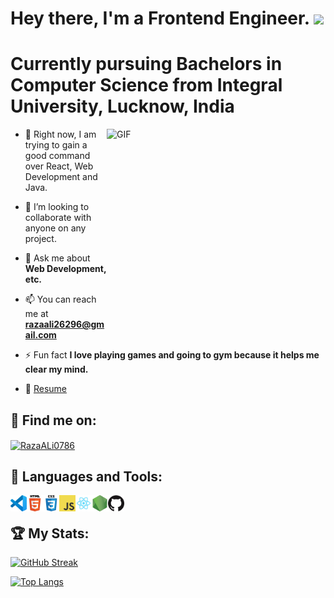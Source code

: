 # Hey there, I'm a Frontend Engineer. ![](https://komarev.com/ghpvc/?username=RazaALi0786&label=Profile%20views&color=0e75b6&style=flat)

# Currently pursuing Bachelors in Computer Science from Integral University, Lucknow, India

<img align="right" alt="GIF" src="https://media0.giphy.com/media/rsUGLKwgSvSxmq1VrZ/giphy.gif?cid=790b7611c5e7c2f93c79400e7b31793a8bbd6c2f90f21ddd&rid=giphy.gif&ct=s" width="350" height="330" />

- 🚀 Right now, I am trying to gain a good command over React, Web Development and Java.

- 👯 I’m looking to collaborate with anyone on any project.

- 💬 Ask me about **Web Development, etc.**

- 📫 You can reach me at **razaali26296@gmail.com**

- ⚡ Fun fact **I love playing games and going to gym because it helps me clear my mind.**

- 📝 [Resume](https://drive.google.com/file/d/1_eCAhFAf1YUuXisLdgyIPgN4R1mDwZZV/view?usp=drive_link)

## :email: Find me on:

<p align="left">
<a href="https://www.linkedin.com/in/syed-raza-ali-363625222/" target="blank"><img align="center" src="https://media.giphy.com/media/26vACLXgansDXwHzzI/giphy.gif" alt="RazaALi0786" height="25" width="25" /></a>

</p>

## 🧰 Languages and Tools:

<img align="left" alt="Visual Studio Code" width="26px" src="https://raw.githubusercontent.com/github/explore/80688e429a7d4ef2fca1e82350fe8e3517d3494d/topics/visual-studio-code/visual-studio-code.png" />
<img align="left" alt="HTML5" width="26px" src="https://raw.githubusercontent.com/github/explore/80688e429a7d4ef2fca1e82350fe8e3517d3494d/topics/html/html.png" />
<img align="left" alt="CSS3" width="26px" src="https://raw.githubusercontent.com/github/explore/80688e429a7d4ef2fca1e82350fe8e3517d3494d/topics/css/css.png" />
<img align="left" alt="JavaScript" width="26px" src="https://raw.githubusercontent.com/github/explore/80688e429a7d4ef2fca1e82350fe8e3517d3494d/topics/javascript/javascript.png" />
<img align="left" alt="React" width="26px" src="https://raw.githubusercontent.com/github/explore/80688e429a7d4ef2fca1e82350fe8e3517d3494d/topics/react/react.png" />
<img align="left" alt="Node.js" width="26px" src="https://raw.githubusercontent.com/github/explore/80688e429a7d4ef2fca1e82350fe8e3517d3494d/topics/nodejs/nodejs.png" />
<img align="left" alt="GitHub" width="26px" src="https://raw.githubusercontent.com/github/explore/78df643247d429f6cc873026c0622819ad797942/topics/github/github.png" />
<br>

## :trophy: My Stats:

<p align="center">

[![GitHub Streak](https://streak-stats.demolab.com/?user=RazaALi0786)](https://git.io/streak-stats)

[![Top Langs](https://github-readme-stats.vercel.app/api/top-langs/?username=RazaALi0786&layout=compact)](https://github.com/anuraghazra/github-readme-stats)

 </p>
 
</div>

<!---
summaiyahaider/summaiyahaider is a ✨ special ✨ repository because its `README.md` (this file) appears on your GitHub profile.
You can click the Preview link to take a look at your changes.
--->

